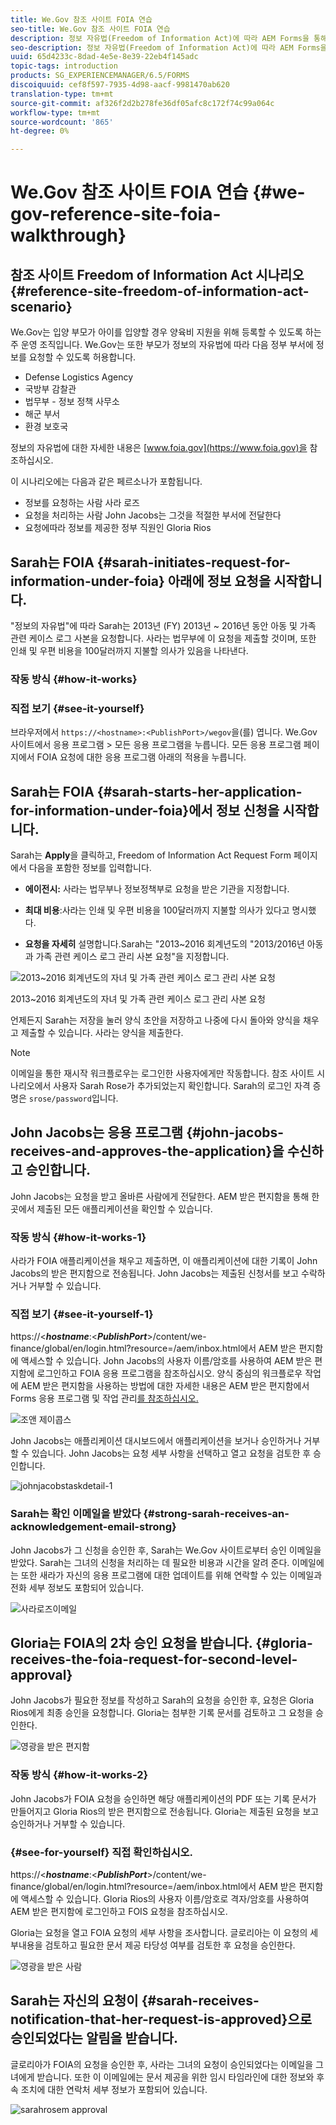 ```yaml
---
title: We.Gov 참조 사이트 FOIA 연습
seo-title: We.Gov 참조 사이트 FOIA 연습
description: 정보 자유법(Freedom of Information Act)에 따라 AEM Forms을 통해 공공 기관이 개인 사용자가 요청한 정보를 어떻게 받고 제공할 수 있는지 알아보려면 We.Gov 참조 사이트 연습을 참조하십시오.
seo-description: 정보 자유법(Freedom of Information Act)에 따라 AEM Forms을 통해 공공 기관이 개인 사용자가 요청한 정보를 어떻게 받고 제공할 수 있는지 알아보려면 We.Gov 참조 사이트 연습을 참조하십시오.
uuid: 65d4233c-8dad-4e5e-8e39-22eb4f145adc
topic-tags: introduction
products: SG_EXPERIENCEMANAGER/6.5/FORMS
discoiquuid: cef8f597-7935-4d98-aacf-9981470ab620
translation-type: tm+mt
source-git-commit: af326f2d2b278fe36df05afc8c172f74c99a064c
workflow-type: tm+mt
source-wordcount: '865'
ht-degree: 0%

---
```



# We.Gov 참조 사이트 FOIA 연습 {#we-gov-reference-site-foia-walkthrough}

## 참조 사이트 Freedom of Information Act 시나리오 {#reference-site-freedom-of-information-act-scenario}

We.Gov는 입양 부모가 아이를 입양할 경우 양육비 지원을 위해 등록할 수 있도록 하는 주 운영 조직입니다. We.Gov는 또한 부모가 정보의 자유법에 따라 다음 정부 부서에 정보를 요청할 수 있도록 허용합니다.

* Defense Logistics Agency
* 국방부 감찰관
* 법무부 - 정보 정책 사무소
* 해군 부서
* 환경 보호국

정보의 자유법에 대한 자세한 내용은 [www.foia.gov](https://www.foia.gov)을 참조하십시오.

이 시나리오에는 다음과 같은 페르소나가 포함됩니다.

* 정보를 요청하는 사람 사라 로즈
* 요청을 처리하는 사람 John Jacobs는 그것을 적절한 부서에 전달한다
* 요청에따라 정보를 제공한 정부 직원인 Gloria Rios

## Sarah는 FOIA {#sarah-initiates-request-for-information-under-foia} 아래에 정보 요청을 시작합니다.

&quot;정보의 자유법&quot;에 따라 Sarah는 2013년 (FY) 2013년 ~ 2016년 동안 아동 및 가족 관련 케이스 로그 사본을 요청합니다. 사라는 법무부에 이 요청을 제출할 것이며, 또한 인쇄 및 우편 비용을 100달러까지 지불할 의사가 있음을 나타낸다.

### 작동 방식 {#how-it-works}

### 직접 보기 {#see-it-yourself}

브라우저에서 `https://<hostname>:<PublishPort>/wegov`을(를) 엽니다. We.Gov 사이트에서 응용 프로그램 > 모든 응용 프로그램을 누릅니다. 모든 응용 프로그램 페이지에서 FOIA 요청에 대한 응용 프로그램 아래의 적용을 누릅니다.

## Sarah는 FOIA {#sarah-starts-her-application-for-information-under-foia}에서 정보 신청을 시작합니다.

Sarah는 **Apply**&#x200B;을 클릭하고, Freedom of Information Act Request Form 페이지에서 다음을 포함한 정보를 입력합니다.

* **에이전시:** 사라는 법무부나 정보정책부로 요청을 받은 기관을 지정합니다.

* **최대 비용**:사라는 인쇄 및 우편 비용을 100달러까지 지불할 의사가 있다고 명시했다.
* **요청을 자세히** 설명합니다.Sarah는 &quot;2013~2016 회계년도의 &quot;2013/2016년 아동과 가족 관련 케이스 로그 관리 사본 요청&quot;을 지정합니다.

![2013~2016 회계년도의 자녀 및 가족 관련 케이스 로그 관리 사본 요청](assets/sarahfiosform.png)

2013~2016 회계년도의 자녀 및 가족 관련 케이스 로그 관리 사본 요청

언제든지 Sarah는 저장을 눌러 양식 초안을 저장하고 나중에 다시 돌아와 양식을 채우고 제출할 수 있습니다. 사라는 양식을 제출한다.

>[!NOTE]
>
>이메일을 통한 재시작 워크플로우는 로그인한 사용자에게만 작동합니다. 참조 사이트 시나리오에서 사용자 Sarah Rose가 추가되었는지 확인합니다. Sarah의 로그인 자격 증명은 `srose/password`입니다.

## John Jacobs는 응용 프로그램 {#john-jacobs-receives-and-approves-the-application}을 수신하고 승인합니다.

John Jacobs는 요청을 받고 올바른 사람에게 전달한다. AEM 받은 편지함을 통해 한 곳에서 제출된 모든 애플리케이션을 확인할 수 있습니다.

### 작동 방식 {#how-it-works-1}

사라가 FOIA 애플리케이션을 채우고 제출하면, 이 애플리케이션에 대한 기록이 John Jacobs의 받은 편지함으로 전송됩니다. John Jacobs는 제출된 신청서를 보고 수락하거나 거부할 수 있습니다.

### 직접 보기 {#see-it-yourself-1}

https://&lt;***hostname***:&lt;***PublishPort***>/content/we-finance/global/en/login.html?resource=/aem/inbox.html에서 AEM 받은 편지함에 액세스할 수 있습니다. John Jacobs의 사용자 이름/암호를 사용하여 AEM 받은 편지함에 로그인하고 FOIA 응용 프로그램을 참조하십시오. 양식 중심의 워크플로우 작업에 AEM 받은 편지함을 사용하는 방법에 대한 자세한 내용은 AEM 받은 편지함에서 Forms 응용 프로그램 및 작업 관리[를 참조하십시오.](/help/forms/using/manage-applications-inbox.md)

![조앤 제이콥스](assets/johnjacobs.png)

John Jacobs는 애플리케이션 대시보드에서 애플리케이션을 보거나 승인하거나 거부할 수 있습니다. John Jacobs는 요청 세부 사항을 선택하고 열고 요청을 검토한 후 승인합니다.

![johnjacobstaskdetail-1](assets/johnjacobstaskdetail-1.png)

### <strong>Sarah는 확인 이메일을 받았다</strong> {#strong-sarah-receives-an-acknowledgement-email-strong}

John Jacobs가 그 신청을 승인한 후, Sarah는 We.Gov 사이트로부터 승인 이메일을 받았다. Sarah는 그녀의 신청을 처리하는 데 필요한 비용과 시간을 알려 준다. 이메일에는 또한 새라가 자신의 응용 프로그램에 대한 업데이트를 위해 연락할 수 있는 이메일과 전화 세부 정보도 포함되어 있습니다.

![사라로즈이메일](assets/sarahroseemail.png)

## Gloria는 FOIA의 2차 승인 요청을 받습니다. {#gloria-receives-the-foia-request-for-second-level-approval}

John Jacobs가 필요한 정보를 작성하고 Sarah의 요청을 승인한 후, 요청은 Gloria Rios에게 최종 승인을 요청합니다. Gloria는 첨부한 기록 문서를 검토하고 그 요청을 승인한다.

![영광을 받은 편지함](assets/gloriariosinbox.png)

### 작동 방식 {#how-it-works-2}

John Jacobs가 FOIA 요청을 승인하면 해당 애플리케이션의 PDF 또는 기록 문서가 만들어지고 Gloria Rios의 받은 편지함으로 전송됩니다. Gloria는 제출된 요청을 보고 승인하거나 거부할 수 있습니다.

### {#see-for-yourself} 직접 확인하십시오.

https://&lt;***hostname***:&lt;***PublishPort***>/content/we-finance/global/en/login.html?resource=/aem/inbox.html에서 AEM 받은 편지함에 액세스할 수 있습니다. Gloria Rios의 사용자 이름/암호로 격자/암호를 사용하여 AEM 받은 편지함에 로그인하고 FOIS 요청을 참조하십시오.

Gloria는 요청을 열고 FOIA 요청의 세부 사항을 조사합니다. 글로리아는 이 요청의 세부내용을 검토하고 필요한 문서 제공 타당성 여부를 검토한 후 요청을 승인한다.

![영광을 받은 사람](assets/gloriariosapproves.png)

## Sarah는 자신의 요청이 {#sarah-receives-notification-that-her-request-is-approved}으로 승인되었다는 알림을 받습니다.

글로리아가 FOIA의 요청을 승인한 후, 사라는 그녀의 요청이 승인되었다는 이메일을 그녀에게 받습니다. 또한 이 이메일에는 문서 제공을 위한 임시 타임라인에 대한 정보와 후속 조치에 대한 연락처 세부 정보가 포함되어 있습니다.

![sarahrosem approval](assets/sarahroseemailapproval.png)

